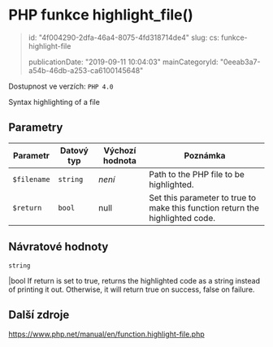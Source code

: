 PHP funkce highlight_file()
===========================

> id: "4f004290-2dfa-46a4-8075-4fd318714de4"
> slug:
> 	cs: funkce-highlight-file
>
> publicationDate: "2019-09-11 10:04:03"
> mainCategoryId: "0eeab3a7-a54b-46db-a253-ca6100145648"

Dostupnost ve verzích: `PHP 4.0`

Syntax highlighting of a file


Parametry
--------------

| Parametr | Datový typ | Výchozí hodnota | Poznámka |
|-----|-----|-----|-----|
| `$filename` | `string` | *není* | Path to the PHP file to be highlighted. |
| `$return` | `bool` | null | Set this parameter to true to make this function return the highlighted code. |


Návratové hodnoty
----------------

`string`

|bool If return is set to true, returns the highlighted
code as a string instead of printing it out. Otherwise, it will return
true on success, false on failure.

Další zdroje
------------

https://www.php.net/manual/en/function.highlight-file.php
